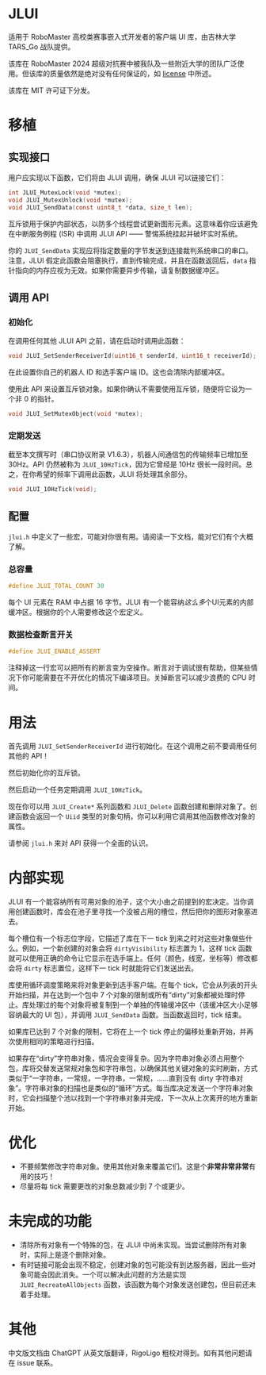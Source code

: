 
# JLUI
适用于 RoboMaster 高校类赛事嵌入式开发者的客户端 UI 库，由吉林大学 TARS_Go 战队提供。

该库在 RoboMaster 2024 超级对抗赛中被我队及一些附近大学的团队广泛使用。但该库的质量依然是绝对没有任何保证的，如 [license](LICENSE) 中所述。

该库在 MIT 许可证下分发。

# 移植

## 实现接口
用户应实现以下函数，它们将由 JLUI 调用，确保 JLUI 可以链接它们：

```c
int JLUI_MutexLock(void *mutex);
void JLUI_MutexUnlock(void *mutex);
void JLUI_SendData(const uint8_t *data, size_t len);
```

互斥锁用于保护内部状态，以防多个线程尝试更新图形元素。这意味着你应该避免在中断服务例程 (ISR) 中调用 JLUI API —— 警惕系统挂起并破坏实时系统。

你的 `JLUI_SendData` 实现应将指定数量的字节发送到连接裁判系统串口的串口。注意，JLUI 假定此函数会阻塞执行，直到传输完成，并且在函数返回后，`data` 指针指向的内存应视为无效。如果你需要异步传输，请复制数据缓冲区。

## 调用 API

### 初始化

在调用任何其他 JLUI API 之前，请在启动时调用此函数：

```c
void JLUI_SetSenderReceiverId(uint16_t senderId, uint16_t receiverId);
```

在此设置你自己的机器人 ID 和选手客户端 ID。这也会清除内部缓冲区。

使用此 API 来设置互斥锁对象。如果你确认不需要使用互斥锁，随便将它设为一个非 0 的指针。

```c
void JLUI_SetMutexObject(void *mutex);
```

### 定期发送

截至本文撰写时（串口协议附录 V1.6.3），机器人间通信包的传输频率已增加至 30Hz。API 仍然被称为 `JLUI_10HzTick`，因为它曾经是 10Hz 很长一段时间。总之，在你希望的频率下调用此函数，JLUI 将处理其余部分。

```c
void JLUI_10HzTick(void);
```

## 配置

`jlui.h` 中定义了一些宏，可能对你很有用。请阅读一下文档，能对它们有个大概了解。

### 总容量

```c
#define JLUI_TOTAL_COUNT 30
```

每个 UI 元素在 RAM 中占据 16 字节。JLUI 有一个能容纳*这么多*个UI元素的内部缓冲区。根据你的个人需要修改这个宏定义。

### 数据检查断言开关

```c
#define JLUI_ENABLE_ASSERT
```

注释掉这一行宏可以把所有的断言变为空操作。断言对于调试很有帮助，但某些情况下你可能需要在不开优化的情况下编译项目。关掉断言可以减少浪费的 CPU 时间。

# 用法

首先调用 `JLUI_SetSenderReceiverId` 进行初始化。在这个调用之前不要调用任何其他的 API！

然后初始化你的互斥锁。

然后启动一个任务定期调用 `JLUI_10HzTick`。

现在你可以用 `JLUI_Create*` 系列函数和 `JLUI_Delete` 函数创建和删除对象了。创建函数会返回一个 `Uiid` 类型的对象句柄，你可以利用它调用其他函数修改对象的属性。

请参阅 `jlui.h` 来对 API 获得一个全面的认识。

# 内部实现

JLUI 有一个能容纳所有可用对象的池子，这个大小由之前提到的宏决定。当你调用创建函数时，库会在池子里寻找一个没被占用的槽位，然后把你的图形对象塞进去。

每个槽位有一个标志位字段，它描述了库在下一 tick 到来之时对这些对象做些什么。例如，一个新创建的对象会将 `dirtyVisibility` 标志置为 1，这样 tick 函数就可以使用正确的命令让它显示在选手端上。任何（颜色，线宽，坐标等）修改都会将 `dirty` 标志置位，这样下一 tick 时就能将它们发送出去。

库使用循环调度策略来将对象更新到选手客户端。在每个 tick，它会从列表的开头开始扫描，并在达到一个包中 7 个对象的限制或所有“dirty”对象都被处理时停止。库处理过的每个对象将被复制到一个单独的传输缓冲区中（该缓冲区大小足够容纳最大的 UI 包），并调用 `JLUI_SendData` 函数。当函数返回时，tick 结束。

如果库已达到 7 个对象的限制，它将在上一个 tick 停止的偏移处重新开始，并再次使用相同的策略进行扫描。

如果存在“dirty”字符串对象，情况会变得复杂。因为字符串对象必须占用整个包，库将交替发送常规对象包和字符串包，以确保其他关键对象的实时刷新，方式类似于“一字符串，一常规，一字符串，一常规，……直到没有 dirty 字符串对象”。字符串对象的扫描也是类似的“循环”方式。每当库决定发送一个字符串对象时，它会扫描整个池以找到一个字符串对象并完成，下一次从上次离开的地方重新开始。

# 优化

- 不要频繁修改字符串对象。使用其他对象来覆盖它们。这是个**非常非常非常**有用的技巧！
- 尽量将每 tick 需要更改的对象总数减少到 7 个或更少。

# 未完成的功能

- 清除所有对象有一个特殊的包，在 JLUI 中尚未实现。当尝试删除所有对象时，实际上是逐个删除对象。
- 有时链接可能会出现不稳定，创建对象的包可能没有到达服务器，因此一些对象可能会因此消失。一个可以解决此问题的方法是实现 `JLUI_RecreateAllObjects` 函数，该函数为每个对象发送创建包，但目前还未着手处理。

# 其他

中文版文档由 ChatGPT 从英文版翻译，RigoLigo 粗校对得到。如有其他问题请在 issue 联系。
